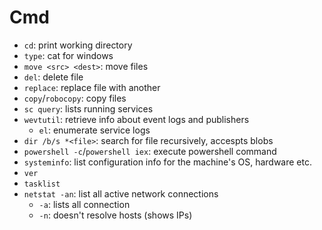 # Cmd

- `cd`: print working directory
- `type`: cat for windows
- `move <src> <dest>`: move files
- `del`: delete file
- `replace`: replace file with another
- `copy`/`robocopy`: copy files
- `sc query`: lists running services
- `wevtutil`: retrieve info about event logs and publishers
  - `el`: enumerate service logs
- `dir /b/s *<file>`: search for file recursively, accespts blobs
- `powershell -c`/`powershell iex`: execute powershell command
- `systeminfo`: list configuration info for the machine's OS, hardware etc.
- `ver`
- `tasklist`
- `netstat -an`: list all active network connections
  - `-a`: lists all connection
  - `-n`: doesn't resolve hosts (shows IPs)
